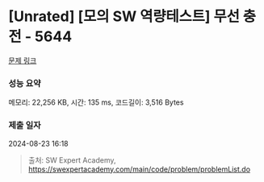 # [Unrated] [모의 SW 역량테스트] 무선 충전 - 5644 

[문제 링크](https://swexpertacademy.com/main/code/problem/problemDetail.do?contestProbId=AWXRDL1aeugDFAUo) 

### 성능 요약

메모리: 22,256 KB, 시간: 135 ms, 코드길이: 3,516 Bytes

### 제출 일자

2024-08-23 16:18



> 출처: SW Expert Academy, https://swexpertacademy.com/main/code/problem/problemList.do